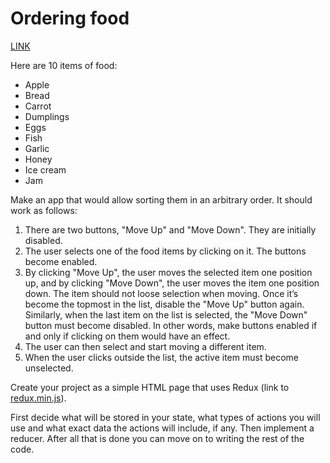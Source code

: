 # Ordering food

[LINK](https://nikakarelets.github.io/js_ordering-food/)

Here are 10 items of food: 

- Apple
- Bread
- Carrot
- Dumplings
- Eggs
- Fish
- Garlic
- Honey
- Ice cream
- Jam

Make an app that would allow sorting them in an arbitrary order. It should work as follows:

1. There are two buttons, "Move Up" and "Move Down". They are initially disabled.
2. The user selects one of the food items by clicking on it. The buttons become enabled.
3. By clicking "Move Up", the user moves the selected item one position up, and by clicking "Move Down", the user moves the item one position down. The item should not loose selection when moving. Once it’s become the topmost in the list, disable the "Move Up" button again. Similarly, when the last item on the list is selected, the "Move Down" button must become disabled. In other words, make buttons enabled if and only if clicking on them would have an effect.
4. The user can then select and start moving a different item.
5. When the user clicks outside the list, the active item must become unselected.

Create your project as a simple HTML page that uses Redux (link to [redux.min.js](redux.min.js)).

First decide what will be stored in your state, what types of actions you will use and what exact data the actions will include, if any. Then implement a reducer. After all that is done you can move on to writing the rest of the code.
